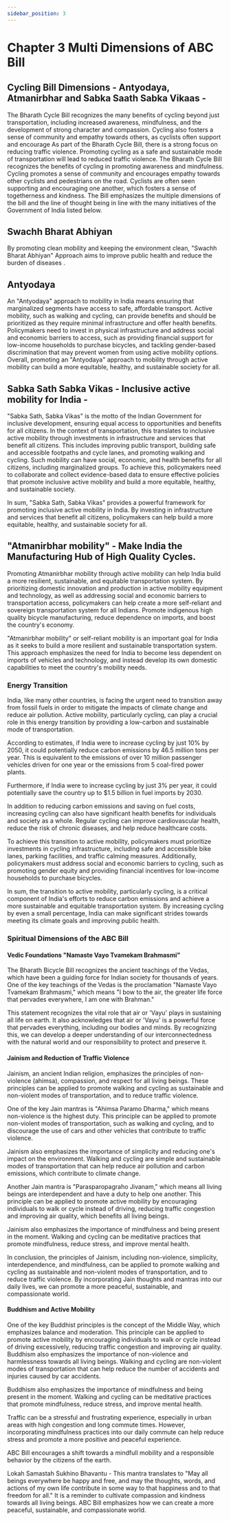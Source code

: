 ```yaml
---
sidebar_position: 3
---
```


# Chapter 3 Multi Dimensions of ABC Bill  

  ##  Cycling Bill Dimensions  - Antyodaya, Atmanirbhar and Sabka Saath Sabka Vikaas - 

The Bharath Cycle Bill recognizes the many benefits of cycling beyond just transportation, including increased awareness, mindfulness, and the development of strong character and compassion.  Cycling also fosters a sense of community and empathy towards others, as cyclists often support and encourage
As part of the Bharath Cycle Bill, there is a strong focus on reducing  traffic violence. Promoting cycling as a safe and sustainable mode of transportation will lead to reduced traffic violence. The Bharath Cycle Bill recognizes the benefits of cycling in promoting awareness and mindfulness. Cycling promotes a sense of community and encourages empathy towards other cyclists and pedestrians on the road. Cyclists are often seen supporting and encouraging one another, which fosters a sense of togetherness and kindness.
The Bill emphasizes the multiple dimensions of the bill and the line of thought being in line with the many initiatives of the Government of India listed below.

## Swachh Bharat Abhiyan

By promoting clean mobility and keeping the environment clean, "Swachh Bharat Abhiyan" Approach aims to improve public health and reduce the burden of diseases .

## Antyodaya

An "Antyodaya" approach to mobility in India means ensuring that marginalized segments have access to safe, affordable transport. Active mobility, such as walking and cycling, can provide benefits and should be prioritized as they require minimal infrastructure and offer health benefits. Policymakers need to invest in physical infrastructure and address social and economic barriers to access, such as providing financial support for low-income households to purchase bicycles, and tackling gender-based discrimination that may prevent women from using active mobility options. Overall, promoting an "Antyodaya" approach to mobility through active mobility can build a more equitable, healthy, and sustainable society for all.

## Sabka Sath Sabka Vikas - Inclusive active mobility  for India -
"Sabka Sath, Sabka Vikas" is the motto of the Indian Government for inclusive development, ensuring equal access to opportunities and benefits for all citizens. In the context of transportation, this translates to inclusive active mobility through investments in infrastructure and services that benefit all citizens. This includes improving public transport, building safe and accessible footpaths and cycle lanes, and promoting walking and cycling. Such mobility can have social, economic, and health benefits for all citizens, including marginalized groups. To achieve this, policymakers need to collaborate and collect evidence-based data to ensure effective policies that promote inclusive active mobility and build a more equitable, healthy, and sustainable society.

In sum, "Sabka Sath, Sabka Vikas" provides a powerful framework for promoting inclusive active mobility in India. By investing in infrastructure and services that benefit all citizens, policymakers can help build a more equitable, healthy, and sustainable society for all.

## "Atmanirbhar mobility" - Make India the Manufacturing Hub of High Quality Cycles.


 Promoting Atmanirbhar mobility through active mobility can help India build a more resilient, sustainable, and equitable transportation system. By prioritizing domestic innovation and production in active mobility equipment and technology, as well as addressing social and economic barriers to transportation access, policymakers can help create a more self-reliant and sovereign transportation system for all Indians.
 Promote indigenous high quality bicycle manufacturing, reduce dependence on imports, and boost the country's economy. 

"Atmanirbhar mobility" or self-reliant mobility is an important goal for India as it seeks to build a more resilient and sustainable transportation system. This approach emphasizes the need for India to become less dependent on imports of vehicles and technology, and instead develop its own domestic capabilities to meet the country's mobility needs.

### Energy Transition 

India, like many other countries, is facing the urgent need to transition away from fossil fuels in order to mitigate the impacts of climate change and reduce air pollution. Active mobility, particularly cycling, can play a crucial role in this energy transition by providing a low-carbon and sustainable mode of transportation.

According to estimates, if India were to increase cycling by just 10% by 2050, it could potentially reduce carbon emissions by 46.5 million tons per year. This is equivalent to the emissions of over 10 million passenger vehicles driven for one year or the emissions from 5 coal-fired power plants.

Furthermore, if India were to increase cycling by just 3% per year, it could potentially save the country up to $1.5 billion in fuel imports by 2030.

In addition to reducing carbon emissions and saving on fuel costs, increasing cycling can also have significant health benefits for individuals and society as a whole. Regular cycling can improve cardiovascular health, reduce the risk of chronic diseases, and help reduce healthcare costs.

To achieve this transition to active mobility, policymakers must prioritize investments in cycling infrastructure, including safe and accessible bike lanes, parking facilities, and traffic calming measures. Additionally, policymakers must address social and economic barriers to cycling, such as promoting gender equity and providing financial incentives for low-income households to purchase bicycles.

In sum, the transition to active mobility, particularly cycling, is a critical component of India's efforts to reduce carbon emissions and achieve a more sustainable and equitable transportation system. By increasing cycling by even a small percentage, India can make significant strides towards meeting its climate goals and improving public health.

### Spiritual Dimensions of the ABC Bill

#### Vedic Foundations "Namaste Vayo Tvamekam Brahmasmi"
The Bharath Bicycle Bill recognizes the ancient teachings of the Vedas, which have been a guiding force for Indian society for thousands of years. One of the key teachings of the Vedas is the proclamation "Namaste Vayo Tvamekam Brahmasmi," which means "I bow to the air, the greater life force that pervades everywhere, I am one with Brahman."

This statement recognizes the vital role that air or 'Vayu' plays in sustaining all life on earth. It also acknowledges that air or 'Vayu' is a powerful force that pervades everything, including our bodies and minds. By recognizing this, we can develop a deeper understanding of our interconnectedness with the natural world and our responsibility to protect and preserve it.

#### Jainism and Reduction of Traffic Violence

Jainism, an ancient Indian religion, emphasizes the principles of non-violence (ahimsa), compassion, and respect for all living beings. These principles can be applied to promote walking and cycling as sustainable and non-violent modes of transportation, and to reduce traffic violence.

One of the key Jain mantras is "Ahimsa Paramo Dharma," which means non-violence is the highest duty. This principle can be applied to promote non-violent modes of transportation, such as walking and cycling, and to discourage the use of cars and other vehicles that contribute to traffic violence.

Jainism also emphasizes the importance of simplicity and reducing one's impact on the environment. Walking and cycling are simple and sustainable modes of transportation that can help reduce air pollution and carbon emissions, which contribute to climate change.

Another Jain mantra is "Parasparopagraho Jivanam," which means all living beings are interdependent and have a duty to help one another. This principle can be applied to promote active mobility by encouraging individuals to walk or cycle instead of driving, reducing traffic congestion and improving air quality, which benefits all living beings.

Jainism also emphasizes the importance of mindfulness and being present in the moment. Walking and cycling can be meditative practices that promote mindfulness, reduce stress, and improve mental health.

In conclusion, the principles of Jainism, including non-violence, simplicity, interdependence, and mindfulness, can be applied to promote walking and cycling as sustainable and non-violent modes of transportation, and to reduce traffic violence. By incorporating Jain thoughts and mantras into our daily lives, we can promote a more peaceful, sustainable, and compassionate world.


#### Buddhism  and Active Mobility 

One of the key Buddhist principles is the concept of the Middle Way, which emphasizes balance and moderation. This principle can be applied to promote active mobility by encouraging individuals to walk or cycle instead of driving excessively, reducing traffic congestion and improving air quality.
Buddhism also emphasizes the importance of non-violence and harmlessness towards all living beings. Walking and cycling are non-violent modes of transportation that can help reduce the number of accidents and injuries caused by car accidents.

Buddhism also emphasizes the importance of mindfulness and being present in the moment. Walking and cycling can be meditative practices that promote mindfulness, reduce stress, and improve mental health.

Traffic can be a stressful and frustrating experience, especially in urban areas with high congestion and long commute times. However, incorporating mindfulness practices into our daily commute can help reduce stress and promote a more positive and peaceful experience.

ABC Bill encourages a shift towards a mindfull mobility and a responsible behavior by the citizens of the earth.

Lokah Samastah Sukhino Bhavantu - This mantra translates to "May all beings everywhere be happy and free, and may the thoughts, words, and actions of my own life contribute in some way to that happiness and to that freedom for all." It is a reminder to cultivate compassion and kindness towards all living beings.
ABC Bill emphasizes how we can create  a more peaceful, sustainable, and compassionate world.